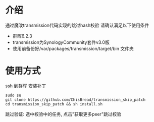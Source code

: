 # 介绍
通过魔改transmission代码实现的跳过hash校验
请确认满足以下使用条件
- 群晖6.2.3
- transmission为SynologyCommunity套件v3.0版
- 使用前备份好/var/packages/transmission/target/bin 文件夹
# 使用方式
ssh 到群晖
安装补丁
```
sudo su
git clone https://github.com/ChisBread/transmission_skip_patch
cd transmission_skip_patch && sh install.sh
```
跳过验证: 选中校验中的任务, 点击"获取更多peer"跳过校验
